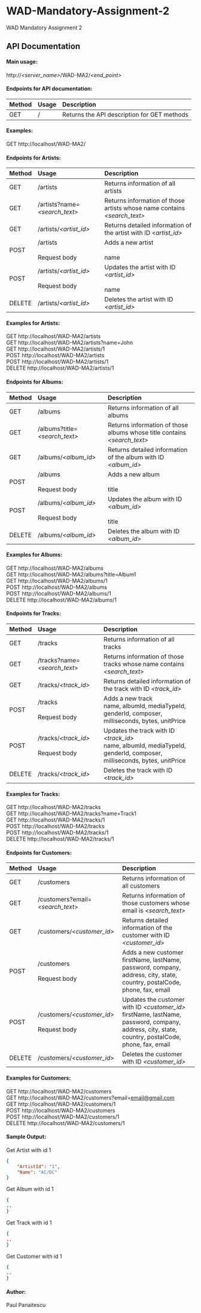# WAD-Mandatory-Assignment-2
WAD Mandatory Assignment 2

## API Documentation

#### Main usage:
http://_<server_name>_/WAD-MA2/_<end_point>_


#### Endpoints for API documentation:
| Method | Usage        | Description                         |
| ------ |:------------ |:----------------------------------- |
| GET    |/    | Returns the API description for GET methods     |

#### Examples:
GET http://localhost/WAD-MA2/

#### Endpoints for Artists:
| Method | Usage        | Description                         |
| ------ |:------------ |:----------------------------------- |
| GET    |/artists | Returns information of all artists |
| GET    |/artists?name=_<search_text>_ | Returns information of those artists whose name contains _<search_text>_ |
| GET    |/artists/_<artist_id>_ | Returns detailed information of the artist with ID _<artist_id>_ |
| POST   |/artists <br><br>Request body | Adds a new artist<br><br>name |
| POST   |/artists/_<artist_id>_<br><br>Request body<br> | Updates the artist with ID _<artist_id>_<br><br>name<br>|
| DELETE |/artists/_<artist_id>_ | Deletes the artist with ID _<artist_id>_ |

#### Examples for Artists:
GET http://localhost/WAD-MA2/artists  </br>
GET http://localhost/WAD-MA2/artists?name=John  </br>
GET http://localhost/WAD-MA2/artists/1  </br>
POST http://localhost/WAD-MA2/artists  </br>
POST http://localhost/WAD-MA2/artists/1  </br> 
DELETE http://localhost/WAD-MA2/artists/1  </br>

#### Endpoints for Albums:
| Method | Usage        | Description                         |
| ------ |:------------ |:----------------------------------- |
| GET    |/albums | Returns information of all albums |
| GET    |/albums?title=_<search_text>_ | Returns information of those albums whose title contains _<search_text>_ |
| GET    |/albums/_<album_id>_ | Returns detailed information of the album with ID _<album_id>_ |
| POST   |/albums <br><br>Request body | Adds a new album<br><br>title |
| POST   |/albums/_<album_id>_<br><br>Request body<br> | Updates the album with ID _<album_id>_<br><br>title<br>|
| DELETE |/albums/_<album_id>_ | Deletes the album with ID _<album_id>_ |

#### Examples for Albums:
GET http://localhost/WAD-MA2/albums  </br>
GET http://localhost/WAD-MA2/albums?title=Album1  </br>
GET http://localhost/WAD-MA2/albums/1  </br>
POST http://localhost/WAD-MA2/albums  </br>
POST http://localhost/WAD-MA2/albums/1  </br>
DELETE http://localhost/WAD-MA2/albums/1  </br> 

#### Endpoints for Tracks:
| Method | Usage        | Description                         |
| ------ |:------------ |:----------------------------------- |
| GET    |/tracks | Returns information of all tracks |
| GET    |/tracks?name=_<search_text>_ | Returns information of those tracks whose name contains _<search_text>_ |
| GET    |/tracks/_<track_id>_ | Returns detailed information of the track with ID _<track_id>_ |
| POST   |/tracks <br><br>Request body | Adds a new track<br>name, albumId, mediaTypeId, genderId, composer, milliseconds, bytes, unitPrice |
| POST   |/tracks/_<track_id>_<br><br>Request body<br> | Updates the track with ID _<track_id>_<br>name, albumId, mediaTypeId, genderId, composer, milliseconds, bytes, unitPrice |
| DELETE |/tracks/_<track_id>_ | Deletes the track with ID _<track_id>_ |

#### Examples for Tracks:
GET http://localhost/WAD-MA2/tracks  </br>
GET http://localhost/WAD-MA2/tracks?name=Track1  </br>
GET http://localhost/WAD-MA2/tracks/1  </br>
POST http://localhost/WAD-MA2/tracks  </br>
POST http://localhost/WAD-MA2/tracks/1  </br>
DELETE http://localhost/WAD-MA2/tracks/1  </br> 

#### Endpoints for Customers:
| Method | Usage        | Description                         |
| ------ |:------------ |:----------------------------------- |
| GET    |/customers | Returns information of all customers |
| GET    |/customers?email=_<search_text>_ | Returns information of those customers whose email is _<search_text>_ |
| GET    |/customers/_<customer_id>_ | Returns detailed information of the customer with ID _<customer_id>_ |
| POST   |/customers <br><br>Request body | Adds a new customer<br>firstName, lastName, password, company, address, city, state, country, postalCode, phone, fax, email |
| POST   |/customers/_<customer_id>_<br><br>Request body<br> | Updates the customer with ID _<customer_id>_<br>firstName, lastName, password, company, address, city, state, country, postalCode, phone, fax, email |
| DELETE |/customers/_<customer_id>_ | Deletes the customer with ID _<customer_id>_ |

#### Examples for Customers:
GET http://localhost/WAD-MA2/customers  </br>
GET http://localhost/WAD-MA2/customers?email=email@gmail.com  </br>
GET http://localhost/WAD-MA2/customers/1  </br>
POST http://localhost/WAD-MA2/customers  </br>
POST http://localhost/WAD-MA2/customers/1  </br>
DELETE http://localhost/WAD-MA2/customers/1  </br> 


#### Sample Output:

Get Artist with id 1

```json
{
    "ArtistId": "1",
    "Name": "AC/DC"
}
```
Get Album with id 1

```json
{
..
}
```

Get Track with id 1

```json
{
..
}
```

Get Customer with id 1

```json
{
..
}
```

#### Author:
Paul Panaitescu
